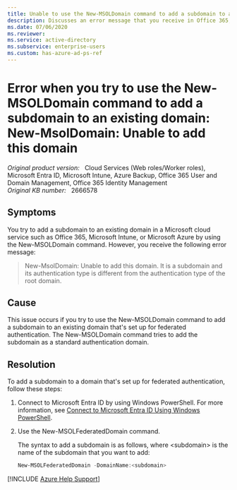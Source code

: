 ```yaml
---
title: Unable to use the New-MSOLDomain command to add a subdomain to an existing domain
description: Discusses an error message that you receive in Office 365, Microsoft Intune, or Azure when you try to use the New-MSOLDomain command to add a subdomain to an existing domain that's set up for federated authentication. Provides a resolution.
ms.date: 07/06/2020
ms.reviewer: 
ms.service: active-directory
ms.subservice: enterprise-users
ms.custom: has-azure-ad-ps-ref
---
```

# Error when you try to use the New-MSOLDomain command to add a subdomain to an existing domain: New-MsolDomain: Unable to add this domain

_Original product version:_ &nbsp; Cloud Services (Web roles/Worker roles), Microsoft Entra ID, Microsoft Intune, Azure Backup, Office 365 User and Domain Management, Office 365 Identity Management  
_Original KB number:_ &nbsp; 2666578

## Symptoms

You try to add a subdomain to an existing domain in a Microsoft cloud service such as Office 365, Microsoft Intune, or Microsoft Azure by using the New-MSOLDomain command. However, you receive the following error message:

> New-MsolDomain: Unable to add this domain. It is a subdomain and its authentication type is different from the authentication type of the root domain.

## Cause

This issue occurs if you try to use the New-MSOLDomain command to add a subdomain to an existing domain that's set up for federated authentication. The New-MSOLDomain command tries to add the subdomain as a standard authentication domain.

## Resolution

To add a subdomain to a domain that's set up for federated authentication, follow these steps:

1. Connect to Microsoft Entra ID by using Windows PowerShell. For more information, see [Connect to Microsoft Entra ID Using Windows PowerShell](/previous-versions/azure/jj151815(v=azure.100)?redirectedfrom=MSDN#bkmk_connect).
2. Use the New-MSOLFederatedDomain command.

    The syntax to add a subdomain is as follows, where \<subdomain> is the name of the subdomain that you want to add:

     ```powershell
     New-MSOLFederatedDomain -DomainName:<subdomain>
     ```

[!INCLUDE [Azure Help Support](../../../includes/azure-help-support.md)]

